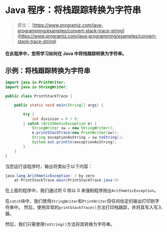 # Java 程序：将栈跟踪转换为字符串

> 原文： [https://www.programiz.com/java-programming/examples/convert-stack-trace-string](https://www.programiz.com/java-programming/examples/convert-stack-trace-string)

#### 在此程序中，您将学习如何在 Java 中将栈跟踪转换为字符串。

## 示例：将栈跟踪转换为字符串

```java
import java.io.PrintWriter;
import java.io.StringWriter;

public class PrintStackTrace {

    public static void main(String[] args) {

        try {
            int division = 0 / 0;
        } catch (ArithmeticException e) {
            StringWriter sw = new StringWriter();
            e.printStackTrace(new PrintWriter(sw));
            String exceptionAsString = sw.toString();
            System.out.println(exceptionAsString);
        }
    }
}
```

当您运行该程序时，输出将类似于以下内容：

```java
java.lang.ArithmeticException: / by zero
    at PrintStackTrace.main(PrintStackTrace.java:9)
```

在上面的程序中，我们通过将 0 除以 0 来强制程序抛出`ArithmeticException`。

在`catch`块中，我们使用`StringWriter`和`PrintWriter`将任何给定的输出打印到字符串中。 然后，使用异常的`printStackTrace()`方法打印栈跟踪，并将其写入写入器。

然后，我们只需使用`toString()`方法将其转换为字符串。